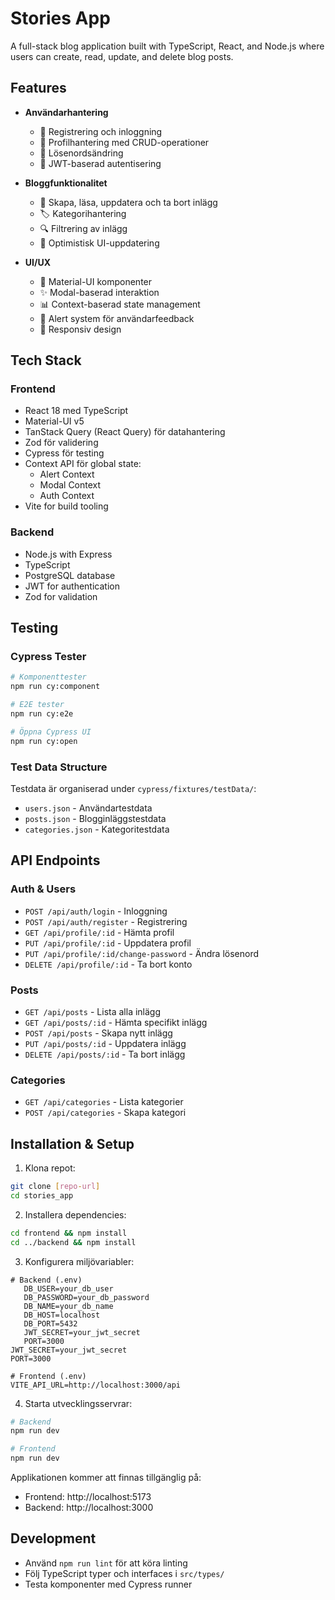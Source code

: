 # Stories App

A full-stack blog application built with TypeScript, React, and Node.js where users can create, read, update, and delete blog posts.

## Features

- **Användarhantering**

  - 🔐 Registrering och inloggning
  - 👤 Profilhantering med CRUD-operationer
  - 🔑 Lösenordsändring
  - 🎫 JWT-baserad autentisering

- **Bloggfunktionalitet**

  - 📝 Skapa, läsa, uppdatera och ta bort inlägg
  - 🏷️ Kategorihantering
  - 🔍 Filtrering av inlägg
  - 🔄 Optimistisk UI-uppdatering

- **UI/UX**
  - 🎨 Material-UI komponenter
  - ✨ Modal-baserad interaktion
  - 📊 Context-baserad state management
  - 🔔 Alert system för användarfeedback
  - 📱 Responsiv design

## Tech Stack

### Frontend

- React 18 med TypeScript
- Material-UI v5
- TanStack Query (React Query) för datahantering
- Zod för validering
- Cypress för testing
- Context API för global state:
  - Alert Context
  - Modal Context
  - Auth Context
- Vite for build tooling

### Backend

- Node.js with Express
- TypeScript
- PostgreSQL database
- JWT for authentication
- Zod for validation

## Testing

### Cypress Tester

```bash
# Komponenttester
npm run cy:component

# E2E tester
npm run cy:e2e

# Öppna Cypress UI
npm run cy:open
```

### Test Data Structure

Testdata är organiserad under `cypress/fixtures/testData/`:

- `users.json` - Användartestdata
- `posts.json` - Blogginläggstestdata
- `categories.json` - Kategoritestdata

## API Endpoints

### Auth & Users

- `POST /api/auth/login` - Inloggning
- `POST /api/auth/register` - Registrering
- `GET /api/profile/:id` - Hämta profil
- `PUT /api/profile/:id` - Uppdatera profil
- `PUT /api/profile/:id/change-password` - Ändra lösenord
- `DELETE /api/profile/:id` - Ta bort konto

### Posts

- `GET /api/posts` - Lista alla inlägg
- `GET /api/posts/:id` - Hämta specifikt inlägg
- `POST /api/posts` - Skapa nytt inlägg
- `PUT /api/posts/:id` - Uppdatera inlägg
- `DELETE /api/posts/:id` - Ta bort inlägg

### Categories

- `GET /api/categories` - Lista kategorier
- `POST /api/categories` - Skapa kategori

## Installation & Setup

1. Klona repot:

```bash
git clone [repo-url]
cd stories_app
```

2. Installera dependencies:

```bash
cd frontend && npm install
cd ../backend && npm install
```

3. Konfigurera miljövariabler:

```env
# Backend (.env)
   DB_USER=your_db_user
   DB_PASSWORD=your_db_password
   DB_NAME=your_db_name
   DB_HOST=localhost
   DB_PORT=5432
   JWT_SECRET=your_jwt_secret
   PORT=3000
JWT_SECRET=your_jwt_secret
PORT=3000

# Frontend (.env)
VITE_API_URL=http://localhost:3000/api
```

4. Starta utvecklingsservrar:

```bash
# Backend
npm run dev

# Frontend
npm run dev
```

Applikationen kommer att finnas tillgänglig på:

- Frontend: http://localhost:5173
- Backend: http://localhost:3000

## Development

- Använd `npm run lint` för att köra linting
- Följ TypeScript typer och interfaces i `src/types/`
- Testa komponenter med Cypress runner
